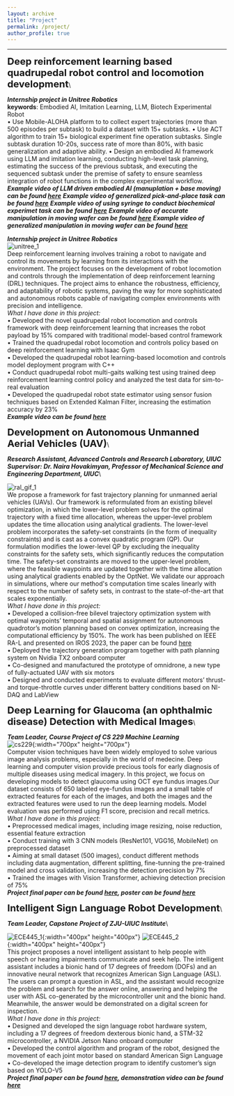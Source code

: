 ```yaml
---
layout: archive
title: "Project"
permalink: /project/
author_profile: true
---
```


<!-- add a statement of research problems that I want to solve here. -->

<!-- Current projects -->
------
<span style="font-size: 22px; font-weight: bold;">Deep reinforcement learning based quadrupedal robot control and locomotion development</span>\

<!-- **Data driven deep reinforcement learning based quadrupedal robot control and locomotion development**\ -->
***Internship project in Unitree Robotics***\
**keywords**: Embodied AI, Imitation Learning, LLM, Biotech Experimental Robot\
• Use Mobile-ALOHA platform to to collect expert trajectories (more than 500 episodes per subtask) to build a dataset with 15+ subtasks.
• Use ACT algorithm to train 15+ biological experiment fine operation subtasks. Single subtask duration 10-20s, success rate of more than 80%, with basic generalization and adaptive ability.
• Design an embodied AI framework using LLM and imitation learning, conducting high-level task planning, estimating the success of the previous subtask, and executing the sequenced subtask under the premise of safety to ensure seamless integration of robot functions in the complex experimental workflow.
***Example video of LLM driven embodied AI (manuplation + base moving) can be found [here](https://github.com/Qianzhong-Chen/Qianzhong-Chen.github.io/blob/master/files/centrillion/embodied_AI_LLM.mp4)***
***Example video of generalized pick-and-place task can be found [here](https://github.com/Qianzhong-Chen/Qianzhong-Chen.github.io/blob/master/files/centrillion/screw.mp4)***
***Example video of using syringe to conduct biochemical experimet task can be found [here](https://github.com/Qianzhong-Chen/Qianzhong-Chen.github.io/blob/master/files/centrillion/syringe.mp4)***
***Example video of accurate manipulation in moving wafer can be found [here](https://github.com/Qianzhong-Chen/Qianzhong-Chen.github.io/blob/master/files/centrillion/wafer_accurate_manuplation.mp4)***
***Example video of generalized manipulation in moving wafer can be found [here](https://github.com/Qianzhong-Chen/Qianzhong-Chen.github.io/blob/master/files/centrillion/wafer_generalization.mp4)***


***Internship project in Unitree Robotics***\
![unitree_1](unitree_1.png)\
 Deep reinforcement learning involves training a robot to navigate and control its movements by learning from its interactions with the environment. The project focuses on the development of robot locomotion and controls through the implementation of deep reinforcement learning (DRL) techniques. The project aims to enhance the robustness, efficiency, and adaptability of robotic systems, paving the way for more sophisticated and autonomous robots capable of navigating complex environments with precision and intelligence.\
 *What I have done in this project:*\
• Developed the novel quadrupedal robot locomotion and controls framework with deep reinforcement learning that increases the robot payload by 15% compared with traditional model-based control framework\
• Trained the quadrupedal robot locomotion and controls policy based on deep reinforcement learning with Isaac Gym\
• Developed the quadrupedal robot learning-based locomotion and controls model deployment program with C++\
• Conduct quadrupedal robot multi-gaits walking test using trained deep reinforcement learning control policy and analyzed the test data for sim-to-real evaluation\
• Developed the quadrupedal robot state estimator using sensor fusion techniques based on Extended Kalman Filter, increasing the estimation accuracy by 23%\
***Example video can be found [here](https://github.com/Qianzhong-Chen/Qianzhong-Chen.github.io/blob/master/files/unitree_video.mp4)***

<span style="font-size: 22px; font-weight: bold;">Development on Autonomous Unmanned Aerial Vehicles (UAV)</span>\
<!-- **Development on Autonomous Unmanned Aerial Vehicles (UAV)**\ -->
***Research Assistant, Advanced Controls and Research Laboratory, UIUC***\
***Supervisor: Dr. Naira Hovakimyan, Professor of Mechanical Science and Engineering Department, UIUC***\
<!-- ![ral_gif_1](https://github.com/Qianzhong-Chen/Qianzhong-Chen.github.io/blob/master/files/RAL_1.gif)\ -->
![ral_gif_1](RAL_1.gif)\
We propose a framework for fast trajectory planning for unmanned aerial vehicles (UAVs). Our framework is reformulated from an existing bilevel optimization, in which the lower-level problem solves for the optimal trajectory with a fixed time allocation, whereas the upper-level problem updates the time allocation using analytical gradients. The lower-level problem incorporates the safety-set constraints (in the form of inequality constraints) and is cast as a convex quadratic program (QP). Our formulation modifies the lower-level QP by excluding the inequality constraints for the safety sets, which significantly reduces the computation time. The safety-set constraints are moved to the upper-level problem, where the feasible waypoints are updated together with the time allocation using analytical gradients enabled by the OptNet. We validate our approach in simulations, where our method's computation time scales linearly with respect to the number of safety sets, in contrast to the state-of-the-art that scales exponentially.\
 *What I have done in this project:*\
• Developed a collision-free bilevel trajectory optimization system with optimal waypoints’ temporal and spatial assignment for autonomous quadrotor’s motion planning based on convex optimization, increasing the computational efficiency by 150%. The work has been published on IEEE RA-L and presented on IROS 2023, the paper can be found [here](https://ieeexplore.ieee.org/document/10117594)\
• Deployed the trajectory generation program together with path planning system on Nvidia TX2 onboard computer\
• Co-designed and manufactured the prototype of omnidrone, a new type of fully-actuated UAV with six motors\
• Designed and conducted experiments to evaluate different motors’ thrust- and torque-throttle curves under different battery conditions based on NI-DAQ and LabView

<span style="font-size: 22px; font-weight: bold;">Deep Learning for Glaucoma (an ophthalmic disease) Detection with Medical Images</span>\
<!-- **Deep Learning for Glaucoma (an ophthalmic disease) Detection with Medical Images**\ -->
***Team Leader, Course Project of CS 229 Machine Learning***\
![cs229](cs229_plot.png){:width="700px" height="700px"}\
Computer vision techniques have been widely employed to solve various image analysis problems, especially in the world of medecine. Deep learning and computer vision provide precious tools for early diagnosis of multiple diseases using medical imagery. In this project, we focus on developing models to detect glaucoma using OCT eye fundus images.Our dataset consists of 650 labeled eye-fundus images and a small table of extracted features for each of the images, and both the images and the extracted features were used to run the deep learning models. Model evaluation was performed using F1 score, precision and recall metrics.\
 *What I have done in this project:*\
• Preprocessed medical images, including image resizing, noise reduction, essential feature extraction\
• Conduct training with 3 CNN models (ResNet101, VGG16, MobileNet) on preprocessed dataset\
• Aiming at small dataset (500 images), conduct different methods including data augmentation, different splitting, fine-tunning the pre-trained model and cross validation, increasing the detection precision by 7%\
• Trained the images with Vision Transformer, achieving detection precision of 75%\
***Project final paper can be found [here](https://github.com/Qianzhong-Chen/Qianzhong-Chen.github.io/blob/master/files/cs229_final_project.pdf), poster can be found [here](https://github.com/Qianzhong-Chen/Qianzhong-Chen.github.io/blob/master/files/cs229_poster.pdf)***

<span style="font-size: 22px; font-weight: bold;">Intelligent Sign Language Robot Development</span>\
<!-- **Intelligent Sign Language Robot Development** -->
***Team Leader, Capstone Project of ZJU-UIUC Institute***\
<!-- ![ECE445_1](ECE445_1.png =100x20) ![ECE445_2](ECE445_2.png =100x20)  -->
<!-- <img src="https://github.com/Qianzhong-Chen/Qianzhong-Chen.github.io/blob/master/_pages/ECE445_1.png" width="200" height="200" /> <img src="https://github.com/Qianzhong-Chen/Qianzhong-Chen.github.io/blob/master/_pages/ECE445_2.png" width="200" height="200" />\ -->
<!-- <img src="ECE445_1.png" width="200" height="200" /> <img src="ECE445_2.png" width="200" height="200" />\ -->
![ECE445_1](ECE445_1.png){:width="400px" height="400px"} ![ECE445_2](ECE445_2.png){:width="400px" height="400px"}\
This project proposes a novel intelligent assistant to help people with speech or hearing impairments communicate and seek help. The intelligent assistant includes a bionic hand of 17 degrees of freedom (DOFs) and an innovative neural network that recognizes American Sign Language (ASL). The users can prompt a question in ASL, and the assistant would recognize the problem and search for the answer online, answering and helping the user with ASL co-generated by the microcontroller unit and the bionic hand. Meanwhile, the answer would be demonstrated on a digital screen for inspection.\
*What I have done in this project:*\
• Designed and developed the sign language robot hardware system, including a 17 degrees of freedom dexterous bionic hand, a STM-32 microcontroller, a NVIDIA Jetson Nano onboard computer\
• Developed the control algorithm and program of the robot, designed the movement of each joint motor based on standard American Sign Language\
• Co-developed the image detection program to identify customer’s sign based on YOLO-V5\
***Project final paper can be found [here](https://github.com/Qianzhong-Chen/Qianzhong-Chen.github.io/blob/master/files/ECE445_Final_Report.pdf), demonstration video can be found [here](https://github.com/Qianzhong-Chen/Qianzhong-Chen.github.io/blob/master/files/ECE445_video.mp4)***






